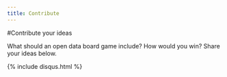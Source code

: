 ```yaml
---
title: Contribute
---
```


#Contribute your ideas

What should an open data board game include? How would you win? Share your ideas below. 

{% include disqus.html %}
